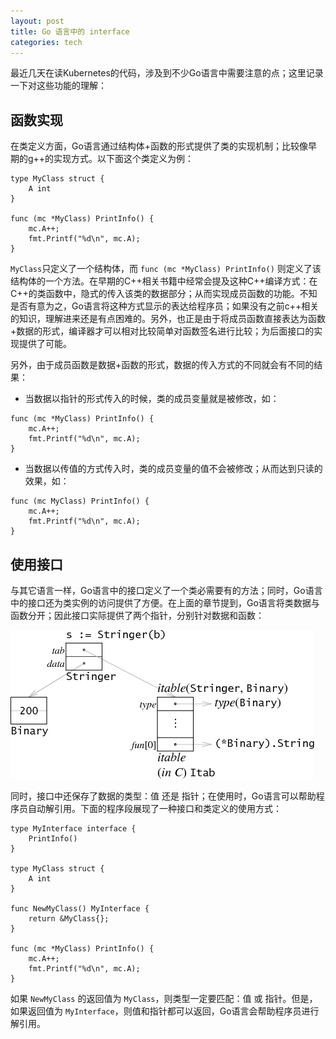 ```yaml
---
layout: post
title: Go 语言中的 interface
categories: tech
---
```


最近几天在读Kubernetes的代码，涉及到不少Go语言中需要注意的点；这里记录一下对这些功能的理解：

## 函数实现

在类定义方面，Go语言通过结构体+函数的形式提供了类的实现机制；比较像早期的g++的实现方式。以下面这个类定义为例：

```
type MyClass struct {
    A int
}

func (mc *MyClass) PrintInfo() {
	mc.A++;
	fmt.Printf("%d\n", mc.A);
}
```

`MyClass`只定义了一个结构体，而 `func (mc *MyClass) PrintInfo()` 则定义了该结构体的一个方法。在早期的C++相关书籍中经常会提及这种C++编译方式：在C++的类函数中，隐式的传入该类的数据部分；从而实现成员函数的功能。不知是否有意为之，Go语言将这种方式显示的表达给程序员；如果没有之前c++相关的知识，理解进来还是有点困难的。另外，也正是由于将成员函数直接表达为函数+数据的形式，编译器才可以相对比较简单对函数签名进行比较；为后面接口的实现提供了可能。

另外，由于成员函数是数据+函数的形式，数据的传入方式的不同就会有不同的结果：

* 当数据以指针的形式传入的时候，类的成员变量就是被修改，如：

```
func (mc *MyClass) PrintInfo() {
	mc.A++;
	fmt.Printf("%d\n", mc.A);
}
```

* 当数据以传值的方式传入时，类的成员变量的值不会被修改；从而达到只读的效果，如：

```
func (mc MyClass) PrintInfo() {
	mc.A++;
	fmt.Printf("%d\n", mc.A);
}
```


## 使用接口

与其它语言一样，Go语言中的接口定义了一个类必需要有的方法；同时，Go语言中的接口还为类实例的访问提供了方便。在上面的章节提到，Go语言将类数据与函数分开；因此接口实际提供了两个指针，分别针对数据和函数：

![interface](/images/go_ifce_stringer.png)


同时，接口中还保存了数据的类型：值 还是 指针；在使用时，Go语言可以帮助程序员自动解引用。下面的程序段展现了一种接口和类定义的使用方式：

```
type MyInterface interface {
	PrintInfo()
}

type MyClass struct {
	A int
}

func NewMyClass() MyInterface {
	return &MyClass{};
}

func (mc *MyClass) PrintInfo() {
	mc.A++;
	fmt.Printf("%d\n", mc.A);
}
```

如果 `NewMyClass` 的返回值为 `MyClass`，则类型一定要匹配：值 或 指针。但是，如果返回值为 `MyInterface`，则值和指针都可以返回，Go语言会帮助程序员进行解引用。  

